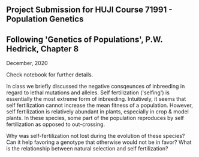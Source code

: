 ## Project Submission for HUJI Course 71991 - Population Genetics
## Following 'Genetics of Populations', P.W. Hedrick, Chapter 8
December, 2020

Check notebook for further details. 

 In class we briefly discussed the negative consqeunces of inbreeding in regard to lethal mutations and alleles. Self fertilization ('selfing') is essentially the most extreme form of inbreeding.
 Intuitively, it seems that self fertilization cannot increase the mean fitness of a population. However, self fertilization is relatively abundant in plants, especially in crop & model plants. In these species, some part of the population reproduces by self fertilization as opposed to out-crossing. 
 
 Why was self-fertilization not lost during the evolution of these species? 
 Can it help favoring a genotype that otherwise would not be in favor? What is the relationship between natural selection and self fertilization? 
